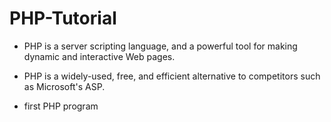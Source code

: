 # PHP-Tutorial

- PHP is a server scripting language, and a powerful tool for making dynamic and interactive Web pages.

- PHP is a widely-used, free, and efficient alternative to competitors such as Microsoft's ASP.

- first PHP program
  
<!DOCTYPE html>
<html>
<body>
 
<?php
echo "My first PHP script!";
?>

</body>
</html>
